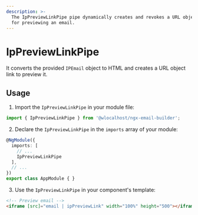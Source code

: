```yaml
---
description: >-
  The IpPreviewLinkPipe pipe dynamically creates and revokes a URL object link
  for previewing an email.
---
```


# IpPreviewLinkPipe

It converts the provided `IPEmail` object to HTML and creates a URL object link to preview it.

## **Usage**

1. Import the `IpPreviewLinkPipe` in your module file:

```typescript
import { IpPreviewLinkPipe } from '@wlocalhost/ngx-email-builder';
```

2. Declare the `IpPreviewLinkPipe` in the `imports` array of your module:

```typescript
@NgModule({
  imports: [
    // ...
    IpPreviewLinkPipe
  ],
  // ...
})
export class AppModule { }
```

3. Use the `IpPreviewLinkPipe` in your component's template:

```html
<!-- Preview email -->
<iframe [src]="email | ipPreviewLink" width="100%" height="500"></iframe>
```
